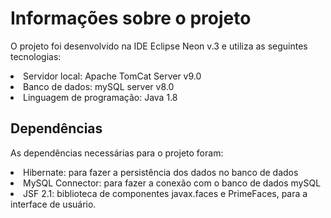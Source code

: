 # Informações sobre o projeto



O projeto foi desenvolvido na IDE Eclipse Neon v.3 e utiliza as seguintes tecnologias:

<li>Servidor local: Apache TomCat Server v9.0</li>
<li>Banco de dados: mySQL server v8.0</li>
<li>Linguagem de programação: Java 1.8</li>

## Dependências
As dependências necessárias para o projeto foram:

<li>Hibernate: para fazer a persistência dos dados no banco de dados</li>
<li>MySQL Connector: para fazer a conexão com o banco de dados mySQL</li>
<li>JSF 2.1: biblioteca de componentes javax.faces e PrimeFaces, para a interface de usuário.</li>

